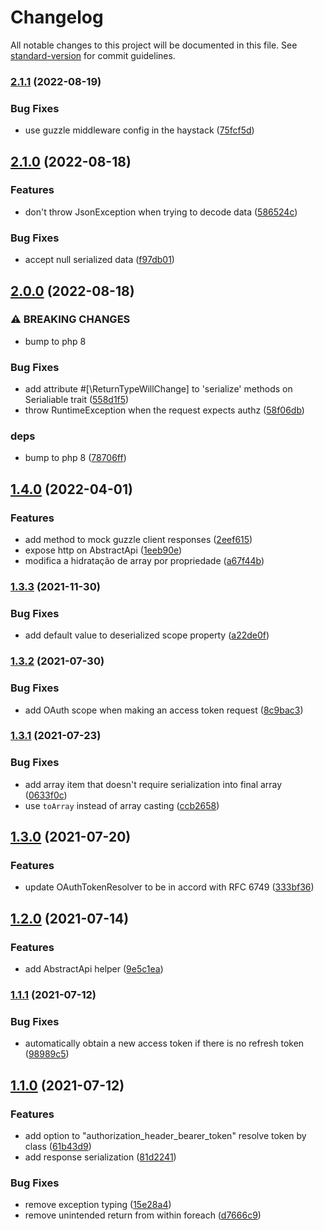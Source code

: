 # Changelog

All notable changes to this project will be documented in this file. See [standard-version](https://github.com/conventional-changelog/standard-version) for commit guidelines.

### [2.1.1](https://github.com/jetimob/http-php-laravel/compare/v2.1.0...v2.1.1) (2022-08-19)


### Bug Fixes

* use guzzle middleware config in the haystack ([75fcf5d](https://github.com/jetimob/http-php-laravel/commit/75fcf5d3f8fbac1534fcb7599949a9a9bcd1abe4))

## [2.1.0](https://github.com/jetimob/http-php-laravel/compare/v2.0.0...v2.1.0) (2022-08-18)


### Features

* don't throw JsonException when trying to decode data ([586524c](https://github.com/jetimob/http-php-laravel/commit/586524c57cbd31c5a673f86cfbc2ccf7a3d21628))


### Bug Fixes

* accept null serialized data ([f97db01](https://github.com/jetimob/http-php-laravel/commit/f97db010d305ce5b7f102f29813438030ca30927))

## [2.0.0](https://github.com/jetimob/http-php-laravel/compare/v1.4.0...v2.0.0) (2022-08-18)


### ⚠ BREAKING CHANGES

* bump to php 8

### Bug Fixes

* add attribute #[\ReturnTypeWillChange] to 'serialize' methods on Serialiable trait ([558d1f5](https://github.com/jetimob/http-php-laravel/commit/558d1f57e5d9e3a370a090d872dde4dc1318ac57))
* throw RuntimeException when the request expects authz ([58f06db](https://github.com/jetimob/http-php-laravel/commit/58f06dbe2f9ef3c1a9307482f85bd3cc6c6f7861))


### deps

* bump to php 8 ([78706ff](https://github.com/jetimob/http-php-laravel/commit/78706ff883804f59eca809d9fc791855e15cff30))

## [1.4.0](https://github.com/jetimob/http-php-laravel/compare/v1.3.3...v1.4.0) (2022-04-01)


### Features

* add method to mock guzzle client responses ([2eef615](https://github.com/jetimob/http-php-laravel/commit/2eef6151afb1439a1a660cc381f1f588887385af))
* expose http on AbstractApi ([1eeb90e](https://github.com/jetimob/http-php-laravel/commit/1eeb90e69d499bdcee1a7e1d3e70641452f40f5c))
* modifica a hidratação de array por propriedade ([a67f44b](https://github.com/jetimob/http-php-laravel/commit/a67f44bda4b49f29fb08019242cbed915328c28b))

### [1.3.3](https://github.com/jetimob/http-php-laravel/compare/v1.3.2...v1.3.3) (2021-11-30)


### Bug Fixes

* add default value to deserialized scope property ([a22de0f](https://github.com/jetimob/http-php-laravel/commit/a22de0ffd21969d682b8facc2c8ac95562e4b847))

### [1.3.2](https://github.com/jetimob/http-php-laravel/compare/v1.3.1...v1.3.2) (2021-07-30)


### Bug Fixes

* add OAuth scope when making an access token request ([8c9bac3](https://github.com/jetimob/http-php-laravel/commit/8c9bac3ee1c4b1ecf93c5a55d3fa21fbc0f22490))

### [1.3.1](https://github.com/jetimob/http-php-laravel/compare/v1.3.0...v1.3.1) (2021-07-23)


### Bug Fixes

* add array item that doesn't require serialization into final array ([0633f0c](https://github.com/jetimob/http-php-laravel/commit/0633f0ce4f87025eb9976ebb22a53a27a022b2cd))
* use `toArray` instead of array casting ([ccb2658](https://github.com/jetimob/http-php-laravel/commit/ccb2658c4cd3bdfbdef6bb500fc4910628774899))

## [1.3.0](https://github.com/jetimob/http-php-laravel/compare/v1.2.0...v1.3.0) (2021-07-20)


### Features

* update OAuthTokenResolver to be in accord with RFC 6749 ([333bf36](https://github.com/jetimob/http-php-laravel/commit/333bf36dc44f6e4c5c364e0a40b38f765b8d2157))

## [1.2.0](https://github.com/jetimob/http-php-laravel/compare/v1.1.1...v1.2.0) (2021-07-14)


### Features

* add AbstractApi helper ([9e5c1ea](https://github.com/jetimob/http-php-laravel/commit/9e5c1eacac86722345e510a962d2f7678f71af97))

### [1.1.1](https://github.com/jetimob/http-php-laravel/compare/v1.1.0...v1.1.1) (2021-07-12)


### Bug Fixes

* automatically obtain a new access token if there is no refresh token ([98989c5](https://github.com/jetimob/http-php-laravel/commit/98989c56ff13b6c6b86a2d3e65c9aa563931040b))

## [1.1.0](https://github.com/jetimob/http-php-laravel/compare/v0.2.0...v1.1.0) (2021-07-12)


### Features

* add option to "authorization_header_bearer_token" resolve token by class ([61b43d9](https://github.com/jetimob/http-php-laravel/commit/61b43d9ab600e851efc8e48743f48e6cd995eb94))
* add response serialization ([81d2241](https://github.com/jetimob/http-php-laravel/commit/81d2241fa3cb765e488387b41a22314b8d093a42))


### Bug Fixes

* remove exception typing ([15e28a4](https://github.com/jetimob/http-php-laravel/commit/15e28a4cfc3795484866ef8e132647b44f100c29))
* remove unintended return from within foreach ([d7666c9](https://github.com/jetimob/http-php-laravel/commit/d7666c9df6f767c482c463bff76e3770c7637dbf))
